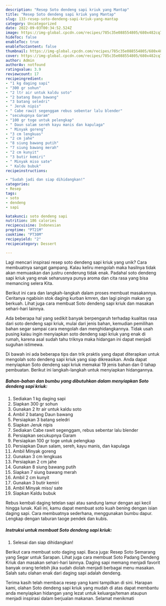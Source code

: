 ```yaml
---
description: "Resep Soto dendeng sapi kriuk yang Mantap"
title: "Resep Soto dendeng sapi kriuk yang Mantap"
slug: 133-resep-soto-dendeng-sapi-kriuk-yang-mantap
category: Uncategorized
date: 2022-09-03T00:34:52.524Z
image: https://img-global.cpcdn.com/recipes/785c35e088554805/680x482cq70/soto-dendeng-sapi-kriuk-foto-resep-utama.jpg
hideToc: false
enableToc: true
enableTocContent: false
thumbnail: https://img-global.cpcdn.com/recipes/785c35e088554805/680x482cq70/soto-dendeng-sapi-kriuk-foto-resep-utama.jpg
cover: https://img-global.cpcdn.com/recipes/785c35e088554805/680x482cq70/soto-dendeng-sapi-kriuk-foto-resep-utama.jpg
author: Admin
authorAv: notfound
ratingvalue: 3.9
reviewcount: 17
recipeingredient:
- "1 kg daging sapi"
- "300 gr sohun"
- "2 ltr air untuk kaldu soto"
- "2 batang Daun bawang"
- "3 batang seledri"
- " Jeruk nipis"
- " Cabe rawit segenggam rebus sebentar lalu blender"
- "secukupnya Garam"
- "100 gr toge untuk pelengkap"
- " Daun salam sereh kayu manis dan kapulaga"
- " Minyak goreng"
- "3 cm lengkuas"
- "2 cm jahe"
- "8 siung bawang putih"
- "7 siung bawang merah"
- "2 cm kunyit"
- "3 butir kemiri"
- " Minyak miso sate"
- " Kaldu bubuk"
recipeinstructions:

- "Sudah jadi dan siap dihidangkan!"
categories:
- Resep
tags:
- soto
- dendeng
- sapi

katakunci: soto dendeng sapi 
nutrition: 186 calories
recipecuisine: Indonesian
preptime: "PT21M"
cooktime: "PT30M"
recipeyield: "2"
recipecategory: Dessert

---
```





Lagi mencari inspirasi resep soto dendeng sapi kriuk yang unik? Cara membuatnya sangat gampang. Kalau keliru mengolah maka hasilnya tidak akan memuaskan dan justru cenderung tidak enak. Padahal soto dendeng sapi kriuk yang enak seharusnya punya aroma dan cita rasa yang bisa memancing selera Kita.





Berikut ini cara dan langkah-langkah dalam proses membuat masakannya. Ceritanya ngabisin stok daging kurban kmren, dan lagi pingin makan yg berkuah. Lihat juga cara membuat Soto dendeng sapi kriuk dan masakan sehari-hari lainnya.

Ada beberapa hal yang sedikit banyak berpengaruh terhadap kualitas rasa dari soto dendeng sapi kriuk, mulai dari jenis bahan, kemudian pemilihan bahan segar sampai cara mengolah dan menghidangkannya. Tidak usah pusing kalau ingin menyiapkan soto dendeng sapi kriuk yang enak di rumah, karena asal sudah tahu triknya maka hidangan ini dapat menjadi suguhan istimewa.






Di bawah ini ada beberapa tips dan trik praktis yang dapat diterapkan untuk mengolah soto dendeng sapi kriuk yang siap dikreasikan. Anda dapat menyiapkan Soto dendeng sapi kriuk memakai 19 jenis bahan dan 0 tahap pembuatan. Berikut ini langkah-langkah untuk menyiapkan hidangannya.

<!--inarticleads1-->

##### Bahan-bahan dan bumbu yang dibutuhkan dalam menyiapkan Soto dendeng sapi kriuk:

1. Sediakan 1 kg daging sapi
1. Siapkan 300 gr sohun
1. Gunakan 2 ltr air untuk kaldu soto
1. Ambil 2 batang Daun bawang
1. Persiapkan 3 batang seledri
1. Siapkan  Jeruk nipis
1. Sediakan  Cabe rawit segenggam, rebus sebentar lalu blender
1. Persiapkan secukupnya Garam
1. Persiapkan 100 gr toge untuk pelengkap
1. Persiapkan  Daun salam, sereh, kayu manis, dan kapulaga
1. Ambil  Minyak goreng
1. Gunakan 3 cm lengkuas
1. Persiapkan 2 cm jahe
1. Gunakan 8 siung bawang putih
1. Siapkan 7 siung bawang merah
1. Ambil 2 cm kunyit
1. Gunakan 3 butir kemiri
1. Ambil  Minyak miso/ sate
1. Siapkan  Kaldu bubuk


Rebus kembali daging tetelan sapi atau sandung lamur dengan api kecil hingga lunak. Kali ini, kamu dapat membuat soto kuah bening dengan isian daging sapi. Cara membuatnya sederhana, menggunakan bumbu dapur. Lengkap dengan taburan taoge pendek dan kubis. 

<!--inarticleads2-->

##### Instruksi untuk membuat Soto dendeng sapi kriuk:


1. Selesai dan siap dihidangkan!

Berikut cara membuat soto daging sapi. Baca juga: Resep Soto Semarang yang Segar untuk Sarapan. Lihat juga cara membuat Soto Padang Dendeng Kriuk dan masakan sehari-hari lainnya. Daging sapi memang menjadi favorit banyak orang terlebih jika sudah diolah menjadi berbagai menu masakan. Salah satu olahan enak dari daging sapi adalah dendeng. 

Terima kasih telah membaca resep yang kami tampilkan di sini. Harapan kami, olahan Soto dendeng sapi kriuk yang mudah di atas dapat membantu anda menyiapkan hidangan yang lezat untuk keluarga/teman ataupun menjadi inspirasi dalam berjualan makanan. Selamat menikmati
